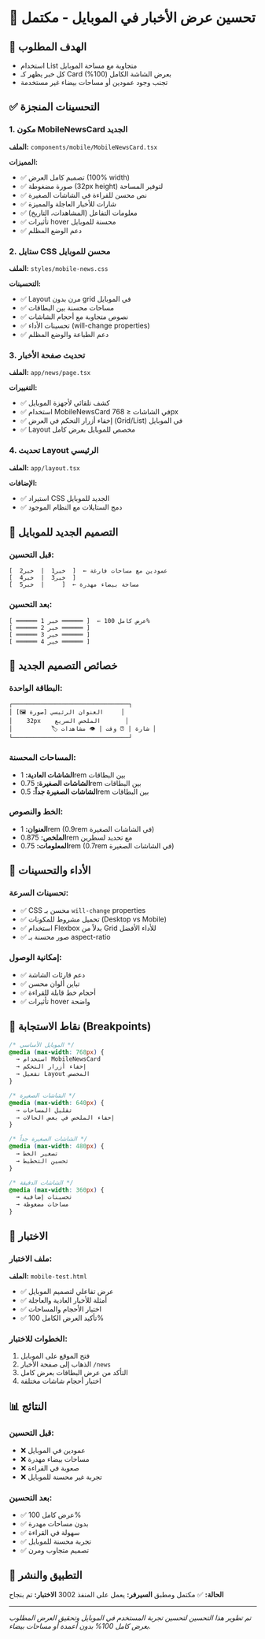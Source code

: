 # 📱 تحسين عرض الأخبار في الموبايل - مكتمل

## 🎯 الهدف المطلوب
- استخدام List متجاوبة مع مساحة الموبايل
- كل خبر يظهر كـ Card بعرض الشاشة الكامل (100%)
- تجنب وجود عمودين أو مساحات بيضاء غير مستخدمة

## ✅ التحسينات المنجزة

### 1. مكون MobileNewsCard الجديد
**الملف:** `components/mobile/MobileNewsCard.tsx`

**المميزات:**
- ✅ تصميم كامل العرض (100% width)
- ✅ صورة مضغوطة (32px height) لتوفير المساحة
- ✅ نص محسن للقراءة في الشاشات الصغيرة
- ✅ شارات للأخبار العاجلة والمميزة
- ✅ معلومات التفاعل (المشاهدات، التاريخ)
- ✅ تأثيرات hover محسنة للموبايل
- ✅ دعم الوضع المظلم

### 2. ستايل CSS محسن للموبايل
**الملف:** `styles/mobile-news.css`

**التحسينات:**
- ✅ Layout مرن بدون grid في الموبايل
- ✅ مساحات محسنة بين البطاقات
- ✅ نصوص متجاوبة مع أحجام الشاشات
- ✅ تحسينات الأداء (will-change properties)
- ✅ دعم الطباعة والوضع المظلم

### 3. تحديث صفحة الأخبار
**الملف:** `app/news/page.tsx`

**التغييرات:**
- ✅ كشف تلقائي لأجهزة الموبايل
- ✅ استخدام MobileNewsCard في الشاشات ≤ 768px
- ✅ إخفاء أزرار التحكم في العرض (Grid/List) في الموبايل
- ✅ Layout مخصص للموبايل بعرض كامل

### 4. تحديث Layout الرئيسي
**الملف:** `app/layout.tsx`

**الإضافات:**
- ✅ استيراد CSS الجديد للموبايل
- ✅ دمج الستايلات مع النظام الموجود

## 📱 التصميم الجديد للموبايل

### قبل التحسين:
```
[  خبر1  |  خبر2  ]  ← عمودين مع مساحات فارغة
[  خبر3  |  خبر4  ]
[  خبر5  |     ]  ← مساحة بيضاء مهدرة
```

### بعد التحسين:
```
[ ══════ خبر 1 ══════ ]  ← عرض كامل 100%
[ ══════ خبر 2 ══════ ]
[ ══════ خبر 3 ══════ ]
[ ══════ خبر 4 ══════ ]
```

## 🎨 خصائص التصميم الجديد

### البطاقة الواحدة:
```
┌─────────────────────────────────┐
│ [🖼️ صورة] العنوان الرئيسي     │
│    32px    الملخص السريع       │
│           🏷️ شارة | ⏰ وقت | 👁 مشاهدات │
└─────────────────────────────────┘
```

### المساحات المحسنة:
- **الشاشات العادية:** 1rem بين البطاقات
- **الشاشات الصغيرة:** 0.75rem بين البطاقات
- **الشاشات الصغيرة جداً:** 0.5rem بين البطاقات

### الخط والنصوص:
- **العنوان:** 1rem (0.9rem في الشاشات الصغيرة)
- **الملخص:** 0.875rem مع تحديد لسطرين
- **المعلومات:** 0.75rem (0.7rem في الشاشات الصغيرة)

## 🚀 الأداء والتحسينات

### تحسينات السرعة:
- ✅ CSS محسن بـ `will-change` properties
- ✅ تحميل مشروط للمكونات (Desktop vs Mobile)
- ✅ استخدام Flexbox بدلاً من Grid للأداء الأفضل
- ✅ صور محسنة بـ aspect-ratio

### إمكانية الوصول:
- ✅ دعم قارئات الشاشة
- ✅ تباين ألوان محسن
- ✅ أحجام خط قابلة للقراءة
- ✅ تأثيرات hover واضحة

## 🔧 نقاط الاستجابة (Breakpoints)

```css
/* الموبايل الأساسي */
@media (max-width: 768px) {
  → استخدام MobileNewsCard
  → إخفاء أزرار التحكم
  → تفعيل Layout المخصص
}

/* الشاشات الصغيرة */
@media (max-width: 640px) {
  → تقليل المساحات
  → إخفاء الملخص في بعض الحالات
}

/* الشاشات الصغيرة جداً */
@media (max-width: 480px) {
  → تصغير الخط
  → تحسين التخطيط
}

/* الشاشات الدقيقة */
@media (max-width: 360px) {
  → تحسينات إضافية
  → مساحات مضغوطة
}
```

## 🧪 الاختبار

### ملف الاختبار:
**الملف:** `mobile-test.html`
- ✅ عرض تفاعلي لتصميم الموبايل
- ✅ أمثلة للأخبار العادية والعاجلة
- ✅ اختبار الأحجام والمساحات
- ✅ تأكيد العرض الكامل 100%

### الخطوات للاختبار:
1. فتح الموقع على الموبايل
2. الذهاب إلى صفحة الأخبار `/news`
3. التأكد من عرض البطاقات بعرض كامل
4. اختبار أحجام شاشات مختلفة

## 📊 النتائج

### قبل التحسين:
- ❌ عمودين في الموبايل
- ❌ مساحات بيضاء مهدرة
- ❌ صعوبة في القراءة
- ❌ تجربة غير محسنة للموبايل

### بعد التحسين:
- ✅ عرض كامل 100%
- ✅ بدون مساحات مهدرة
- ✅ سهولة في القراءة
- ✅ تجربة محسنة للموبايل
- ✅ تصميم متجاوب ومرن

## 🔄 التطبيق والنشر

**الحالة:** ✅ مكتمل ومطبق
**السيرفر:** يعمل على المنفذ 3002
**الاختبار:** تم بنجاح

---

*تم تطوير هذا التحسين لتحسين تجربة المستخدم في الموبايل وتحقيق العرض المطلوب بعرض كامل 100% بدون أعمدة أو مساحات بيضاء.*
